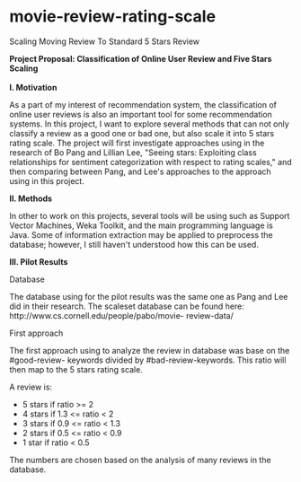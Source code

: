 movie-review-rating-scale
=========================

Scaling Moving Review To Standard 5 Stars Review <br/>

<strong> Project Proposal: Classification of Online User Review and Five Stars Scaling </strong> <br/> <br/>
<strong> I. Motivation </strong> 
<p> As a part of my interest of recommendation system, the classification of online user reviews is also an important tool for some recommendation systems. In this project, I want to explore several methods that can not only classify a review as a good one or bad one, but also scale it into 5 stars rating scale.
The project will first investigate approaches using in the research of Bo Pang and Lillian Lee, "Seeing stars: Exploiting class relationships for sentiment categorization with respect to rating scales," and then comparing between Pang, and Lee's approaches to the approach using in this project.
</p>
<strong> II. Methods </strong> 

<p> In other to work on this projects, several tools will be using such as Support Vector Machines, Weka Toolkit, and the main programming language is Java.
Some of information extraction may be applied to preprocess the database; however, I still haven't understood how this can be used.
</p> 
<strong> III. Pilot Results </strong> 

Database <br/>
<p> The database using for the pilot results was the same one as Pang and Lee did in their research. The scaleset database can be found here: http://www.cs.cornell.edu/people/pabo/movie- review-data/ </p>

First approach 
<p> The first approach using to analyze the review in database was base on the #good-review- keywords divided by #bad-review-keywords. This ratio will then map to the 5 stars rating scale. </p>

<p> A review is:  </p>
<ul> 
  <li> 5 stars if ratio >= 2 </li>
  <li> 4 stars if 1.3 <= ratio < 2 </li>
  <li> 3 stars if 0.9 <= ratio < 1.3 </li>
  <li> 2 stars if 0.5 <= ratio < 0.9 </li>
  <li> 1 star if ratio < 0.5 </li>
</ul>
<p> The numbers are chosen based on the analysis of many reviews in the database. </p>